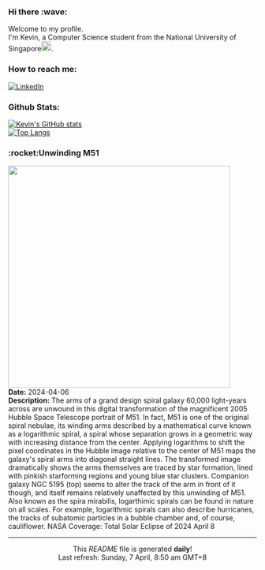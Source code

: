 <h3>Hi there :wave:</h3>

Welcome to my profile.   
I'm Kevin, a Computer Science student from the National University of Singapore<img src="https://img.icons8.com/color/96/000000/singapore-circular.png" width="20px"/>.</p>

<h3>How to reach me: </h3>
<a href="https://www.linkedin.com/in/kevin-foong/"><img alt="LinkedIn" src="https://img.shields.io/badge/linkedin-%230077B5.svg?&style=for-the-badge&logo=linkedin&logoColor=white" /></a> 

<h3>Github Stats: </h3> 

[![Kevin's GitHub stats](https://github-readme-stats.vercel.app/api?username=kevin9foong&theme=tokyonight)](https://github.com/anuraghazra/github-readme-stats) <br/>
[![Top Langs](https://github-readme-stats.vercel.app/api/top-langs/?username=kevin9foong&layout=compact&theme=tokyonight)](https://github.com/anuraghazra/github-readme-stats)

<h3>:rocket:Unwinding M51</h3> 
<img width="450" src="https:&#x2F;&#x2F;apod.nasa.gov&#x2F;apod&#x2F;image&#x2F;2404&#x2F;M51Unwound.jpg" /><br/>
<b>Date:</b> 2024-04-06<br/>
<b>Description:</b> The arms of a grand design spiral galaxy 60,000 light-years across are unwound in this digital transformation of the magnificent 2005 Hubble Space Telescope portrait of M51. In fact, M51 is one of the original spiral nebulae, its winding arms described by a mathematical curve known as a logarithmic spiral, a spiral whose separation grows in a geometric way with increasing distance from the center. Applying logarithms to shift the pixel coordinates in the Hubble image relative to the center of M51 maps the galaxy&#39;s spiral arms into diagonal straight lines. The transformed image dramatically shows the arms themselves are traced by star formation, lined with pinkish starforming regions and young blue star clusters. Companion galaxy NGC 5195 (top) seems to alter the track of the arm in front of it though, and itself remains relatively unaffected by this unwinding of M51. Also known as the spira mirabilis, logarthimic spirals can be found in nature on all scales. For example, logarithmic spirals can also describe hurricanes, the tracks of subatomic particles in a bubble chamber and, of course, cauliflower.   NASA Coverage: Total Solar Eclipse of 2024 April 8<br/>

------------
<p align="center">This <i>README</i> file is generated <b>daily</b>!</br>
Last refresh: Sunday, 7 April, 8:50 am GMT+8<br />
